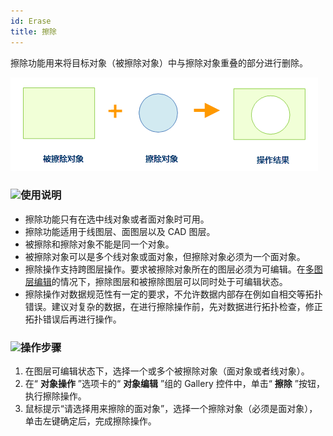 ```yaml
---
id: Erase
title: 擦除  
---  
```

擦除功能用来将目标对象（被擦除对象）中与擦除对象重叠的部分进行删除。

![](img/Erase1.png)
  
### ![](../../../img/read.gif)使用说明

  * 擦除功能只有在选中线对象或者面对象时可用。
  * 擦除功能适用于线图层、面图层以及 CAD 图层。
  * 被擦除和擦除对象不能是同一个对象。
  * 被擦除对象可以是多个线对象或面对象，但擦除对象必须为一个面对象。
  * 擦除操作支持跨图层操作。要求被擦除对象所在的图层必须为可编辑。在[多图层编辑](../CreateObjects/DTv2_Editable)的情况下，擦除图层和被擦除图层可以同时处于可编辑状态。
  * 擦除操作对数据规范性有一定的要求，不允许数据内部存在例如自相交等拓扑错误。建议对复杂的数据，在进行擦除操作前，先对数据进行拓扑检查，修正拓扑错误后再进行操作。

### ![](../../../img/read.gif)操作步骤

  1. 在图层可编辑状态下，选择一个或多个被擦除对象（面对象或者线对象）。 
  2. 在“ **对象操作** ”选项卡的“ **对象编辑** ”组的 Gallery 控件中，单击“ **擦除** ”按钮，执行擦除操作。
  3. 鼠标提示“请选择用来擦除的面对象”，选择一个擦除对象（必须是面对象），单击左键确定后，完成擦除操作。


